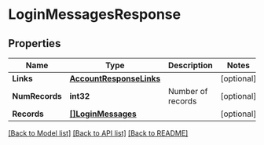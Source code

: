 # LoginMessagesResponse

## Properties

Name | Type | Description | Notes
------------ | ------------- | ------------- | -------------
**Links** | [**AccountResponseLinks**](account_response__links.md) |  | [optional] 
**NumRecords** | **int32** | Number of records | [optional] 
**Records** | [**[]LoginMessages**](login_messages.md) |  | [optional] 

[[Back to Model list]](../README.md#documentation-for-models) [[Back to API list]](../README.md#documentation-for-api-endpoints) [[Back to README]](../README.md)


